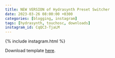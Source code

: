 ```yaml
---
title: NEW VERSION of Hydrasynth Preset Switcher 
date: 2023-03-26 08:00:00 +0300
categories: [blogging, instagram]
tags: [hydrasynth, touchosc, downloads]
instagram_id: CqQC3-TjaLM
---
```


{% include instagram.html %}

Download template <a href="https://www.mediafire.com/file/tbvjrjsokik9y1e/HydraPresetSwitcher2.tosc/file">here</a>.
